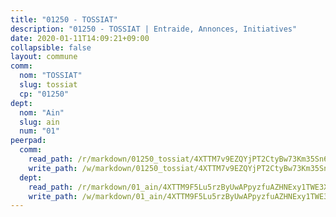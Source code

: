 ```yaml
---
title: "01250 - TOSSIAT"
description: "01250 - TOSSIAT | Entraide, Annonces, Initiatives"
date: 2020-01-11T14:09:21+09:00
collapsible: false
layout: commune
comm:
  nom: "TOSSIAT"
  slug: tossiat
  cp: "01250"
dept:
  nom: "Ain"
  slug: ain
  num: "01"
peerpad:
  comm:
    read_path: /r/markdown/01250_tossiat/4XTTM7v9EZQYjPT2CtyBw73Km35Sn693BrkZzRHBy4hJoGzo8
    write_path: /w/markdown/01250_tossiat/4XTTM7v9EZQYjPT2CtyBw73Km35Sn693BrkZzRHBy4hJoGzo8-K3TgTfwWtQ6iSm6a1pHaWFXhFHStoGjqXGHKtdwpUUGNcgERG7hwD51J9hcf5Rxy8CACHYKVGurr683xtsTxSfCDSvLn1vUoLSFM4GPip7Ghf6YguJT3RhXd17vm1GmMf9AabYBp
  dept:
    read_path: /r/markdown/01_ain/4XTTM9F5Lu5rzByUwAPpyzfuAZHNExy1TWE3X3wiTrPFfiAJr
    write_path: /w/markdown/01_ain/4XTTM9F5Lu5rzByUwAPpyzfuAZHNExy1TWE3X3wiTrPFfiAJr-K3TgUnxzeFoJA4CB58vXNvKXURJneTNZHUsypAQGicGiZu7AS2sPbjspGpj7s3MmMv58YhkLaSUMQMHaiKAfoMv6wF36Urxbqqh8MmnXpnKkbVhnAishABEkMRAiyAt8GGJ1Jer2
---
```


